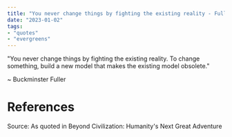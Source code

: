 ```yaml
---
title: "You never change things by fighting the existing reality - Fuller"
date: "2023-01-02"
tags:
- "quotes"
- "evergreens"
---
```


"You never change things by fighting the existing reality. To change something, build a new model that makes the existing model obsolete."

~ Buckminster Fuller

# References

Source: As quoted in Beyond Civilization: Humanity's Next Great Adventure​